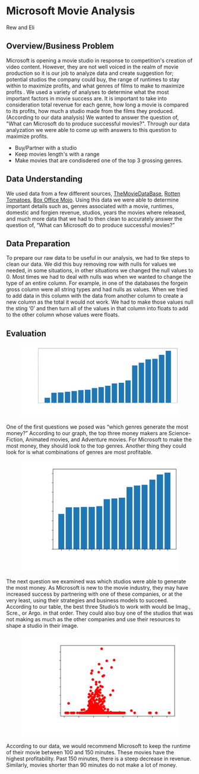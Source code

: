 # Microsoft Movie Analysis

Rew and Eli 

## Overview/Business Problem
Microsoft is opening a movie studio in response to competition's creation of video content. However, they are not well voiced in the realm of movie production so it is our job to analyze data and create suggestion for; potential studios the company could buy, the range of runtimes to stay within to maximize profits, and what genres of films to make to maximize profits . We used a variety of analyses to determine what the most important factors in movie success are. It is important to take into consideration total revenue for each genre, how long a movie is compared to its profits, how much a studio made from the films they produced.(According to our data analysis) We wanted to answer the question of, "What can Microsoft do to produce successful movies?". Through our data analyzation we were able to come up with answers to this question to maximize profits.

- Buy/Partner with a studio
- Keep movies length's with a range
- Make movies that are condisdered  one of the top 3 grossing genres.


## Data Understanding

We used data from a few different sources, [TheMovieDataBase](https://www.themoviedb.org/), [Rotten Tomatoes](https://www.rottentomatoes.com/), [Box Office Mojo](https://www.boxofficemojo.com/). Using this data we were able to determine important details such as, genres associated with a movie, runtimes, domestic and forgien revenue, studios, years the movies where released, and much more data that we had to then clean to accurately answer the question of, “What can Microsoft do to produce successful movies?” 

## Data Preparation

To prepare our raw data to be useful in our analysis, we had to tke steps to clean our data. We did this buy removing row with nulls for values we needed, in some situations, in other situations we changed the null values to 0. Most times we had to deal with nulls was when we wanted to change the type of an entire column. For example, in one of the databases the forgein gross column were all string types and had nulls as values. When we tried to add data in this column with the data from another column to create a new column as the total it would not work. We had to make those values null the sting ‘0’ and then turn all of the values in that column into floats to add to the other column whose values were floats.

## Evaluation

 <figure>
<img src="genre.png" alt="genre"/>
</figure>

One of the first questions we posed was “which genres generate the most money?” According to our graph, the top three money makers are Science-Fiction, Animated movies, and Adventure movies. For Microsoft to make the most money, they should look to the top genres. Another thing they could look for is what combinations of genres are most profitable. 

<figure>
<img src="studio.png" alt="studio"/>
</figure>

The next question we examined was which studios were able to generate the most money. As Microsoft is new to the movie industry, they may have increased success by partnering with one of these companies, or at the very least, using their strategies and business models to succeed. According to our table, the best three Studio’s to work with would be Imag., Scre., or Argo. in that order. They could also buy one of the studios that was not making as much as the other companies and use their resources to shape a studio in their image.

<figure>
<img src="scatter.png" alt="scatter"/>
</figure>

According to our data, we would recommend Microsoft to keep the runtime of their movie between 100 and 150 minutes. These movies have the highest profitability. Past 150 minutes, there is a steep decrease in revenue. Similarly, movies shorter than 90 minutes do not make a lot of money. 
